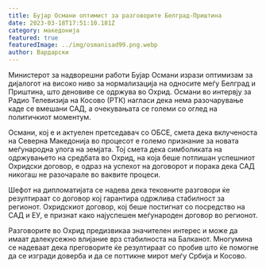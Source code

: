 ```yaml
---
title: Бујар Османи оптимист за разговорите Белград-Приштина
date: 2023-03-18T17:51:10.181Z
category: македонија
featured: true
featuredImage: ../img/osmanisad99.png.webp
author: Вардарски
---
```


Министерот за надворешни работи Бујар Османи изрази оптимизам за дијалогот на високо ниво за нормализација на односите меѓу Белград и Приштина, што деновиве се одржува во Охрид. Османи во интервју за Радио Телевизија на Косово (РТК) нагласи дека нема разочарување каде се вмешани САД, а очекувањата се големи со оглед на политичкиот моментум.

Османи, кој е и актуелен претседавач со ОБСЕ, смета дека вклученоста на Северна Македонија во процесот е големо признание за новата меѓународна улога на земјата. Тој смета дека симболиката на одржувањето на средбата во Охрид, на која беше потпишан успешниот Охридски договор, е одраз на успехот на договорот и порака дека САД никогаш не разочарале во ваквите процеси.

Шефот на дипломатијата се надева дека тековните разговори ќе резултираат со договор кој гарантира одржлива стабилност за регионот. Охридскиот договор, кој беше постигнат со посредство на САД и ЕУ, е признат како најуспешен меѓународен договор во регионот.

Разговорите во Охрид предизвикаа значителен интерес и може да имаат далекусежно влијание врз стабилноста на Балканот. Многумина се надеваат дека преговорите ќе резултираат со пробив што ќе помогне да се изгради доверба и да се поттикне мирот меѓу Србија и Косово.
